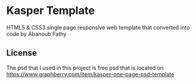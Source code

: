 # Kasper Template
HTML5 &amp; CSS3 single page responsive web template that converted into code by Abanoub Fathy 

## License
The psd that I used in this project is free psd that is located on https://www.graphberry.com/item/kasper-one-page-psd-template


